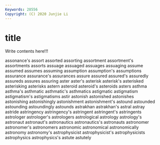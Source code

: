 ```yaml
---
Keywords: 28556
Copyright: (C) 2020 Junjie Li
---
```


# title

Write contents here!!!
 
assonance's 
assort 
assorted 
assorting
assortment 
assortment's 
assortments 
assorts 
assuage 
assuaged 
assuages 
assuaging 
assume 
assumed
assumes 
assuming 
assumption 
assumption's 
assumptions 
assurance 
assurance's 
assurances 
assure 
assured
assured's 
assuredly 
assureds 
assures 
assuring 
aster 
aster's 
asterisk 
asterisk's 
asterisked
asterisking 
asterisks 
astern 
asteroid 
asteroid's 
asteroids 
asters 
asthma 
asthma's 
asthmatic
asthmatic's 
asthmatics 
astigmatic 
astigmatism 
astigmatism's 
astigmatisms 
astir 
astonish 
astonished 
astonishes
astonishing 
astonishingly 
astonishment 
astonishment's 
astound 
astounded 
astounding 
astoundingly 
astounds 
astrakhan
astrakhan's 
astral 
astray 
astride 
astringency 
astringency's 
astringent 
astringent's 
astringents 
astrologer
astrologer's 
astrologers 
astrological 
astrology 
astrology's 
astronaut 
astronaut's 
astronautics 
astronautics's 
astronauts
astronomer 
astronomer's 
astronomers 
astronomic 
astronomical 
astronomically 
astronomy 
astronomy's 
astrophysicist 
astrophysicist's
astrophysicists 
astrophysics 
astrophysics's 
astute 
astutely 
